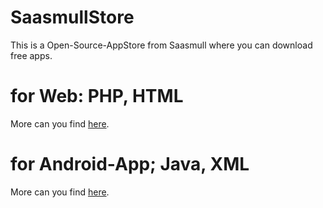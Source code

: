 # SaasmullStore

This is a Open-Source-AppStore from Saasmull where you can download free apps.

# for Web: PHP, HTML

More can you find [here](https://github.com/Saasmull/SaasmullStore-Web).

# for Android-App; Java, XML

More can you find [here](https://github.com/Saasmull/SaasmullStore-App).
